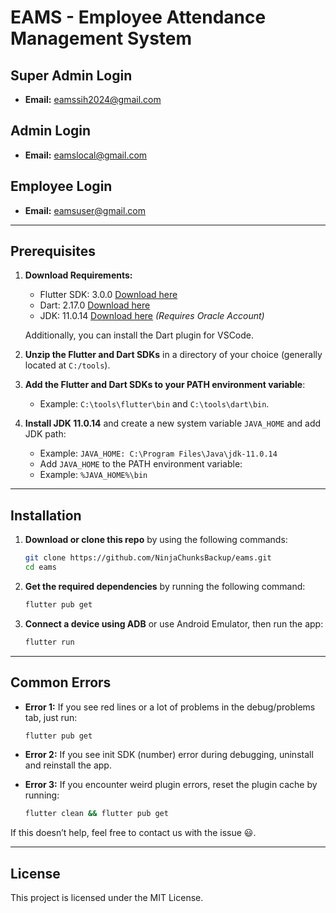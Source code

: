 # EAMS - Employee Attendance Management System

## Super Admin Login
- **Email:** eamssih2024@gmail.com

## Admin Login
- **Email:** eamslocal@gmail.com

## Employee Login
- **Email:** eamsuser@gmail.com

---

## Prerequisites

1. **Download Requirements:**
   - Flutter SDK: 3.0.0 [Download here](https://storage.googleapis.com/flutter_infra_release/releases/stable/windows/flutter_windows_3.0.0-stable.zip)
   - Dart: 2.17.0 [Download here](https://storage.googleapis.com/dart-archive/channels/stable/release/2.7.1/sdk/dartsdk-windows-x64-release.zip)
   - JDK: 11.0.14 [Download here](https://download.oracle.com/otn/java/jdk/11.0.14+8/7e5bbbfffe8b45e59d52a96aacab2f04/jdk-11.0.14_windows-x64_bin.exe) *(Requires Oracle Account)*

   Additionally, you can install the Dart plugin for VSCode.

2. **Unzip the Flutter and Dart SDKs** in a directory of your choice (generally located at `C:/tools`).

3. **Add the Flutter and Dart SDKs to your PATH environment variable**:
   - Example: `C:\tools\flutter\bin` and `C:\tools\dart\bin`.

4. **Install JDK 11.0.14** and create a new system variable `JAVA_HOME` and add JDK path:
   - Example: `JAVA_HOME: C:\Program Files\Java\jdk-11.0.14`
   - Add `JAVA_HOME` to the PATH environment variable:
   - Example: `%JAVA_HOME%\bin`

---

## Installation

1. **Download or clone this repo** by using the following commands:

    ```bash
    git clone https://github.com/NinjaChunksBackup/eams.git
    cd eams
    ```

2. **Get the required dependencies** by running the following command:

    ```bash
    flutter pub get
    ```

3. **Connect a device using ADB** or use Android Emulator, then run the app:

    ```bash
    flutter run
    ```

---

## Common Errors

- **Error 1:** If you see red lines or a lot of problems in the debug/problems tab, just run:
  
    ```bash
    flutter pub get
    ```

- **Error 2:** If you see init SDK (number) error during debugging, uninstall and reinstall the app.

- **Error 3:** If you encounter weird plugin errors, reset the plugin cache by running:

    ```bash
    flutter clean && flutter pub get
    ```

If this doesn’t help, feel free to contact us with the issue 😃.

---

## License

This project is licensed under the MIT License.
